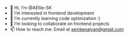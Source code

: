 - 👋 Hi, I’m @AEllie-SK
- 👀 I’m interested in frontend development
- 🌱 I’m currently learning code optimization :)
- 💞️ I’m looking to collaborate on frontend projects
- 📫 How to reach me: Email at seinkenaiyan@gmail.com

<!---
AEllie-SK/AEllie-SK is a ✨ special ✨ repository because its `README.md` (this file) appears on your GitHub profile.
You can click the Preview link to take a look at your changes.
--->
